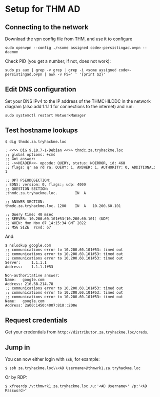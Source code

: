 # Setup for THM AD

## Connecting to the network

Download the vpn config file from THM, and use it to configure 

    sudo openvpn --config ./<some assigned code>-persistingad.ovpn --daemon

Check PID (you get a number, if not, does not work):

    sudo ps aux | grep -v grep | grep -i <some assigned code>-persistingad.ovpn | awk -v FS=' ' '{print $2}'

## Edit DNS configuration

Set your DNS IPv4 to the IP address of the THMCHILDDC in the network diagram (also add 1.1.1.1 for connections to 
the internet) and run:

    sudo systemctl restart NetworkManager

## Test hostname lookups

```text
$ dig thmdc.za.tryhackme.loc

; <<>> DiG 9.18.7-1-Debian <<>> thmdc.za.tryhackme.loc
;; global options: +cmd
;; Got answer:
;; ->>HEADER<<- opcode: QUERY, status: NOERROR, id: 468
;; flags: qr aa rd ra; QUERY: 1, ANSWER: 1, AUTHORITY: 0, ADDITIONAL: 1

;; OPT PSEUDOSECTION:
; EDNS: version: 0, flags:; udp: 4000
;; QUESTION SECTION:
;thmdc.za.tryhackme.loc.		IN	A

;; ANSWER SECTION:
thmdc.za.tryhackme.loc.	1200	IN	A	10.200.60.101

;; Query time: 40 msec
;; SERVER: 10.200.60.101#53(10.200.60.101) (UDP)
;; WHEN: Mon Nov 07 14:15:34 GMT 2022
;; MSG SIZE  rcvd: 67
```

And:

```text
$ nslookup google.com
;; communications error to 10.200.60.101#53: timed out
;; communications error to 10.200.60.101#53: timed out
;; communications error to 10.200.60.101#53: timed out
Server:		1.1.1.1
Address:	1.1.1.1#53

Non-authoritative answer:
Name:	google.com
Address: 216.58.214.78
;; communications error to 10.200.60.101#53: timed out
;; communications error to 10.200.60.101#53: timed out
;; communications error to 10.200.60.101#53: timed out
Name:	google.com
Address: 2a00:1450:4007:818::200e
```

## Request credentials

Get your credentials from `http://distributor.za.tryhackme.loc/creds`.

## Jump in

You can now either login with `ssh`, for example:

    $ ssh za.tryhackme.loc\\<AD Username>@thmwrk1.za.tryhackme.loc

Or by RDP:

    $ xfreerdp /v:thmwrk1.za.tryhackme.loc /u:'<AD Username>' /p:'<AD Password>'
